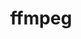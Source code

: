 ---
title: "ffmpeg"
layout: cache
categories: [package, develop-2024-11-03]
meta: {"versions": ["7.0.2"], "compilers": ["gcc@=11.1.0", "gcc@=11.4.0", "gcc@=9.4.0", "oneapi@=2024.2.1"], "oss": ["ubuntu20.04", "ubuntu22.04"], "platforms": ["linux"], "targets": ["neoverse_v1", "neoverse_v2", "ppc64le", "x86_64_v3"], "stacks": ["data-vis-sdk", "e4s", "e4s-neoverse-v2", "e4s-neoverse_v1", "e4s-oneapi", "e4s-power", "root"], "num_specs": 7, "num_specs_by_stack": {"e4s-power": 1, "root": 7, "data-vis-sdk": 1, "e4s-neoverse_v1": 1, "e4s-neoverse-v2": 1, "e4s": 1, "e4s-oneapi": 2}}
spec_details: [{"hash": "clf22sbuk2wvupbmr7eevxa6m43vv4wg", "compiler": "gcc@=9.4.0", "versions": ["7.0.2"], "os": "ubuntu20.04", "platform": "linux", "target": "ppc64le", "variants": ["~X", "build_system=autotools", "+bzlib", "~doc", "~drawtext", "+gpl", "~libaom", "~libmp3lame", "~libopenjpeg", "~libopus", "~libsnappy", "~libspeex", "~libssh", "~libvorbis", "~libvpx", "~libwebp", "~libx264", "~libxml2", "~libzmq", "~lzma", "~nonfree", "~openssl", "~sdl2", "+shared", "+version3"], "stacks": ["e4s-power", "root"], "size": "-", "tarball": "https://binaries.spack.io/develop-2024-11-03/build_cache/linux-ubuntu20.04-ppc64le/gcc-9.4.0/ffmpeg-7.0.2/linux-ubuntu20.04-ppc64le-gcc-9.4.0-ffmpeg-7.0.2-clf22sbuk2wvupbmr7eevxa6m43vv4wg.spack"}, {"hash": "fqzud4gllfbj6v6q4zd6wxqvkmxrnwha", "compiler": "gcc@=11.1.0", "versions": ["7.0.2"], "os": "ubuntu20.04", "platform": "linux", "target": "x86_64_v3", "variants": ["~X", "build_system=autotools", "+bzlib", "~doc", "~drawtext", "+gpl", "~libaom", "~libmp3lame", "~libopenjpeg", "~libopus", "~libsnappy", "~libspeex", "~libssh", "~libvorbis", "~libvpx", "~libwebp", "~libx264", "~libxml2", "~libzmq", "~lzma", "~nonfree", "~openssl", "~sdl2", "+shared", "+version3"], "stacks": ["root", "data-vis-sdk"], "size": "-", "tarball": "https://binaries.spack.io/develop-2024-11-03/build_cache/linux-ubuntu20.04-x86_64_v3/gcc-11.1.0/ffmpeg-7.0.2/linux-ubuntu20.04-x86_64_v3-gcc-11.1.0-ffmpeg-7.0.2-fqzud4gllfbj6v6q4zd6wxqvkmxrnwha.spack"}, {"hash": "owxcrjj4na2upjvglwz5nqpkxyahkkeq", "compiler": "gcc@=11.4.0", "versions": ["7.0.2"], "os": "ubuntu22.04", "platform": "linux", "target": "neoverse_v1", "variants": ["~X", "build_system=autotools", "+bzlib", "~doc", "~drawtext", "+gpl", "~libaom", "~libmp3lame", "~libopenjpeg", "~libopus", "~libsnappy", "~libspeex", "~libssh", "~libvorbis", "~libvpx", "~libwebp", "~libx264", "~libxml2", "~libzmq", "~lzma", "~nonfree", "~openssl", "~sdl2", "+shared", "+version3"], "stacks": ["root", "e4s-neoverse_v1"], "size": "-", "tarball": "https://binaries.spack.io/develop-2024-11-03/build_cache/linux-ubuntu22.04-neoverse_v1/gcc-11.4.0/ffmpeg-7.0.2/linux-ubuntu22.04-neoverse_v1-gcc-11.4.0-ffmpeg-7.0.2-owxcrjj4na2upjvglwz5nqpkxyahkkeq.spack"}, {"hash": "qpjgbuqbecgxdpn2qbdatdxossmjftbr", "compiler": "gcc@=11.4.0", "versions": ["7.0.2"], "os": "ubuntu22.04", "platform": "linux", "target": "neoverse_v2", "variants": ["~X", "build_system=autotools", "+bzlib", "~doc", "~drawtext", "+gpl", "~libaom", "~libmp3lame", "~libopenjpeg", "~libopus", "~libsnappy", "~libspeex", "~libssh", "~libvorbis", "~libvpx", "~libwebp", "~libx264", "~libxml2", "~libzmq", "~lzma", "~nonfree", "~openssl", "~sdl2", "+shared", "+version3"], "stacks": ["root", "e4s-neoverse-v2"], "size": "-", "tarball": "https://binaries.spack.io/develop-2024-11-03/build_cache/linux-ubuntu22.04-neoverse_v2/gcc-11.4.0/ffmpeg-7.0.2/linux-ubuntu22.04-neoverse_v2-gcc-11.4.0-ffmpeg-7.0.2-qpjgbuqbecgxdpn2qbdatdxossmjftbr.spack"}, {"hash": "wslf5hwokkrzmesoe5zdsvgb3gat6re3", "compiler": "gcc@=11.4.0", "versions": ["7.0.2"], "os": "ubuntu22.04", "platform": "linux", "target": "x86_64_v3", "variants": ["~X", "build_system=autotools", "+bzlib", "~doc", "~drawtext", "+gpl", "~libaom", "~libmp3lame", "~libopenjpeg", "~libopus", "~libsnappy", "~libspeex", "~libssh", "~libvorbis", "~libvpx", "~libwebp", "~libx264", "~libxml2", "~libzmq", "~lzma", "~nonfree", "~openssl", "~sdl2", "+shared", "+version3"], "stacks": ["e4s", "root"], "size": "-", "tarball": "https://binaries.spack.io/develop-2024-11-03/build_cache/linux-ubuntu22.04-x86_64_v3/gcc-11.4.0/ffmpeg-7.0.2/linux-ubuntu22.04-x86_64_v3-gcc-11.4.0-ffmpeg-7.0.2-wslf5hwokkrzmesoe5zdsvgb3gat6re3.spack"}, {"hash": "syxrlp46dtoluktw6wnbalprwdv2mnh6", "compiler": "oneapi@=2024.2.1", "versions": ["7.0.2"], "os": "ubuntu22.04", "platform": "linux", "target": "x86_64_v3", "variants": ["~X", "build_system=autotools", "+bzlib", "~doc", "~drawtext", "+gpl", "~libaom", "~libmp3lame", "~libopenjpeg", "~libopus", "~libsnappy", "~libspeex", "~libssh", "~libvorbis", "~libvpx", "~libwebp", "~libx264", "~libxml2", "~libzmq", "~lzma", "~nonfree", "~openssl", "~sdl2", "+shared", "+version3"], "stacks": ["e4s-oneapi", "root"], "size": "-", "tarball": "https://binaries.spack.io/develop-2024-11-03/build_cache/linux-ubuntu22.04-x86_64_v3/oneapi-2024.2.1/ffmpeg-7.0.2/linux-ubuntu22.04-x86_64_v3-oneapi-2024.2.1-ffmpeg-7.0.2-syxrlp46dtoluktw6wnbalprwdv2mnh6.spack"}, {"hash": "y6tgjl4jx3scz65lucofhegm4d336yia", "compiler": "oneapi@=2024.2.1", "versions": ["7.0.2"], "os": "ubuntu22.04", "platform": "linux", "target": "x86_64_v3", "variants": ["~X", "build_system=autotools", "+bzlib", "~doc", "~drawtext", "+gpl", "~libaom", "~libmp3lame", "~libopenjpeg", "~libopus", "~libsnappy", "~libspeex", "~libssh", "~libvorbis", "~libvpx", "~libwebp", "~libx264", "~libxml2", "~libzmq", "~lzma", "~nonfree", "~openssl", "~sdl2", "+shared", "+version3"], "stacks": ["e4s-oneapi", "root"], "size": "-", "tarball": "https://binaries.spack.io/develop-2024-11-03/build_cache/linux-ubuntu22.04-x86_64_v3/oneapi-2024.2.1/ffmpeg-7.0.2/linux-ubuntu22.04-x86_64_v3-oneapi-2024.2.1-ffmpeg-7.0.2-y6tgjl4jx3scz65lucofhegm4d336yia.spack"}]
---